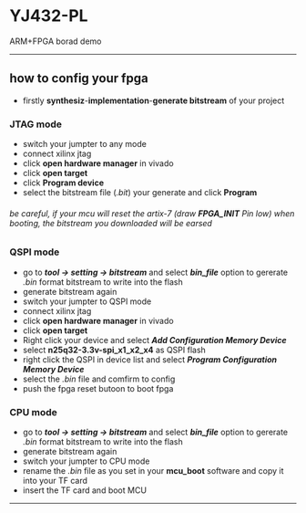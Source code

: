 # YJ432-PL
ARM+FPGA borad demo

-------------------------------------

## how to config your fpga

* firstly **synthesiz**-**implementation**-**generate bitstream** of your project


### JTAG mode
* switch your jumpter to any mode
* connect xilinx jtag 
* click **open hardware manager** in vivado
* click **open target**
* click **Program device**
* select the bitstream file (*.bit*) your generate and click **Program**

###### be careful, if your mcu will reset the artix-7 (draw **FPGA_INIT** Pin low) when booting, the bitstream you downloaded will be earsed


### QSPI mode

* go to ***tool -> setting -> bitstream*** and select ***bin_file*** option to gererate *.bin* format bitstream to write into the flash
* generate bitstream again
* switch your jumpter to QSPI mode
* connect xilinx jtag 
* click **open hardware manager** in vivado
* click **open target**
* Right click your device and select ***Add Configuration Memory Device*** 
* select **n25q32-3.3v-spi_x1_x2_x4** as QSPI flash
* right click the QSPI in device list and select ***Program Configuration Memory Device***
* select the *.bin* file and comfirm to config
* push the fpga reset butoon to boot fpga


### CPU mode

* go to ***tool -> setting -> bitstream*** and select ***bin_file*** option to gererate *.bin* format bitstream to write into the flash
* generate bitstream again
* switch your jumpter to CPU mode
* rename the *.bin* file as you set in your **mcu_boot** software and copy it into your TF card
* insert the TF card and boot MCU

------------------------------------------



